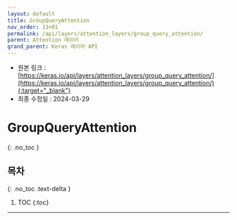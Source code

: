 ```yaml
---
layout: default
title: GroupQueryAttention
nav_order: 13+01
permalink: /api/layers/attention_layers/group_query_attention/
parent: Attention 레이어
grand_parent: Keras 레이어 API
---
```


* 원본 링크 : [https://keras.io/api/layers/attention_layers/group_query_attention/](https://keras.io/api/layers/attention_layers/group_query_attention/){:target="_blank"}
* 최종 수정일 : 2024-03-29

# GroupQueryAttention
{: .no_toc }

## 목차
{: .no_toc .text-delta }

1. TOC
{:toc}

---
